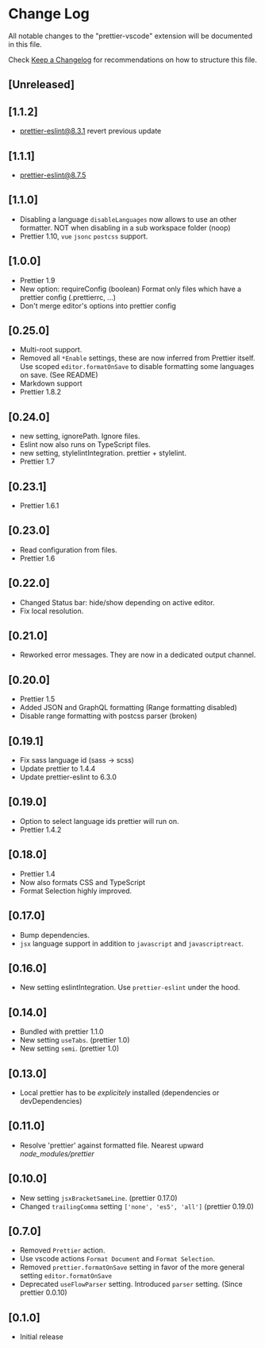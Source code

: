 # Change Log
All notable changes to the "prettier-vscode" extension will be documented in this file.

Check [Keep a Changelog](http://keepachangelog.com/) for recommendations on how to structure this file.

## [Unreleased]

## [1.1.2]
- prettier-eslint@8.3.1 revert previous update

## [1.1.1]
- prettier-eslint@8.7.5 

## [1.1.0]
- Disabling a language `disableLanguages` now allows to use an other formatter. NOT when disabling in a sub workspace folder (noop)
- Prettier 1.10, `vue` `jsonc` `postcss` support.

## [1.0.0]
- Prettier 1.9
- New option: requireConfig (boolean) Format only files which have a prettier config (.prettierrc, ...)
- Don't merge editor's options into prettier config

## [0.25.0]
- Multi-root support.
- Removed all `*Enable` settings, these are now inferred from Prettier itself. Use scoped `editor.formatOnSave` to disable formatting some languages on save.
(See README)
- Markdown support
- Prettier 1.8.2

## [0.24.0]
- new setting, ignorePath. Ignore files.
- Eslint now also runs on TypeScript files.
- new setting, stylelintIntegration. prettier + stylelint.
- Prettier 1.7

## [0.23.1]
- Prettier 1.6.1

## [0.23.0]
- Read configuration from files.
- Prettier 1.6

## [0.22.0]
- Changed Status bar: hide/show depending on active editor.
- Fix local resolution.

## [0.21.0]
- Reworked error messages. They are now in a dedicated output channel.

## [0.20.0]
- Prettier 1.5
- Added JSON and GraphQL formatting (Range formatting disabled)
- Disable range formatting with postcss parser (broken)

## [0.19.1]
- Fix sass language id (sass -> scss)
- Update prettier to 1.4.4
- Update prettier-eslint to 6.3.0

## [0.19.0]
- Option to select language ids prettier will run on.
- Prettier 1.4.2

## [0.18.0]
- Prettier 1.4
- Now also formats CSS and TypeScript
- Format Selection highly improved.

## [0.17.0]
- Bump dependencies.
- `jsx` language support in addition to `javascript` and `javascriptreact`.

## [0.16.0]
- New setting eslintIntegration. Use `prettier-eslint` under the hood.

## [0.14.0]
- Bundled with prettier 1.1.0
- New setting `useTabs`. (prettier 1.0)
- New setting `semi`. (prettier 1.0)

## [0.13.0]
- Local prettier has to be *explicitely* installed (dependencies or devDependencies)

## [0.11.0]
- Resolve 'prettier' against formatted file. Nearest upward *node_modules/prettier*

## [0.10.0]
- New setting `jsxBracketSameLine`. (prettier 0.17.0)
- Changed `trailingComma` setting `['none', 'es5', 'all']` (prettier 0.19.0)

## [0.7.0]
- Removed `Prettier` action.
- Use vscode actions `Format Document` and `Format Selection`.
- Removed `prettier.formatOnSave` setting in favor of the more general setting `editor.formatOnSave`
- Deprecated `useFlowParser` setting. Introduced `parser` setting. (Since prettier 0.0.10)

## [0.1.0]
- Initial release
